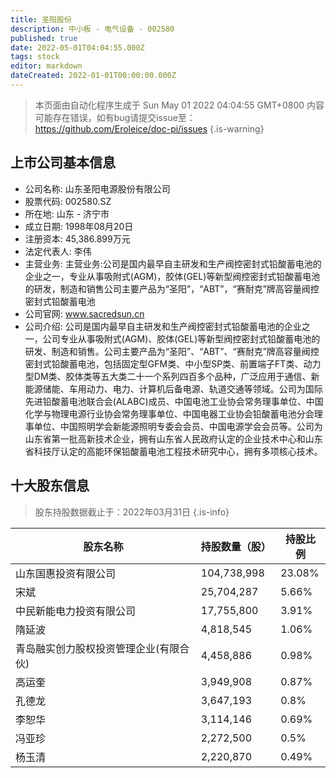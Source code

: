 ```yaml
---
title: 圣阳股份
description: 中小板 - 电气设备 - 002580
published: true
date: 2022-05-01T04:04:55.000Z
tags: stock
editor: markdown
dateCreated: 2022-01-01T00:00:00.000Z
---
```


> 本页面由自动化程序生成于 Sun May 01 2022 04:04:55 GMT+0800
> 内容可能存在错误，如有bug请提交issue至：https://github.com/Eroleice/doc-pi/issues
{.is-warning}

## 上市公司基本信息
- 公司名称: 山东圣阳电源股份有限公司
- 股票代码: 002580.SZ
- 所在地: 山东 - 济宁市
- 成立日期: 1998年08月20日
- 注册资本: 45,386.899万元
- 法定代表人: 李伟
- 主营业务: 主营业务:公司是国内最早自主研发和生产阀控密封式铅酸蓄电池的企业之一，专业从事吸附式(AGM)，胶体(GEL)等新型阀控密封式铅酸蓄电池的研发，制造和销售公司主要产品为“圣阳”，“ABT”，“赛耐克”牌高容量阀控密封式铅酸蓄电池
- 公司官网: www.sacredsun.cn
- 公司介绍: 公司是国内最早自主研发和生产阀控密封式铅酸蓄电池的企业之一，公司专业从事吸附式(AGM)、胶体(GEL)等新型阀控密封式铅酸蓄电池的研发、制造和销售。公司主要产品为“圣阳”、“ABT”、“赛耐克”牌高容量阀控密封式铅酸蓄电池，包括固定型GFM类、中小型SP类、前置端子FT类、动力型DM类、胶体类等五大类二十一个系列四百多个品种，广泛应用于通信、新能源储能、车用动力、电力、计算机后备电源、轨道交通等领域。公司为国际先进铅酸蓄电池联合会(ALABC)成员、中国电池工业协会常务理事单位、中国化学与物理电源行业协会常务理事单位、中国电器工业协会铅酸蓄电池分会理事单位、中国照明学会新能源照明专委会会员、中国电源学会会员等。公司为山东省第一批高新技术企业，拥有山东省人民政府认定的企业技术中心和山东省科技厅认定的高能环保铅酸蓄电池工程技术研究中心，拥有多项核心技术。


## 十大股东信息
> 股东持股数据截止于：2022年03月31日
{.is-info}

| 股东名称 | 持股数量（股） | 持股比例 |
| --- | --- | --- |
| 山东国惠投资有限公司 | 104,738,998 | 23.08% |
| 宋斌 | 25,704,287 | 5.66% |
| 中民新能电力投资有限公司 | 17,755,800 | 3.91% |
| 隋延波 | 4,818,545 | 1.06% |
| 青岛融实创力股权投资管理企业(有限合伙) | 4,458,886 | 0.98% |
| 高运奎 | 3,949,908 | 0.87% |
| 孔德龙 | 3,647,193 | 0.8% |
| 李恕华 | 3,114,146 | 0.69% |
| 冯亚珍 | 2,272,500 | 0.5% |
| 杨玉清 | 2,220,870 | 0.49% |




